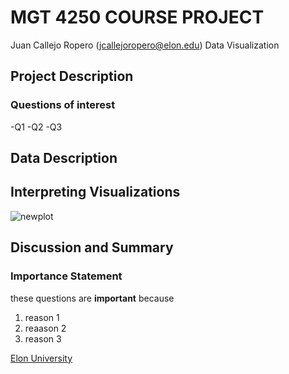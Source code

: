 # MGT 4250 COURSE PROJECT
Juan Callejo Ropero (jcallejoropero@elon.edu)
Data Visualization 

## Project Description
### Questions of interest
-Q1
-Q2
-Q3

## Data Description

## Interpreting Visualizations
![newplot](https://github.com/JUAN-CALLEJO/mgt4250spring2024/assets/81531257/c567671b-89d5-4805-8ff1-f32b9f5569f3)

## Discussion and Summary


### Importance Statement
these questions are **important** because
1. reason 1
2.  reaason 2
3.  reason 3

[Elon University](https://www.elon.edu)
